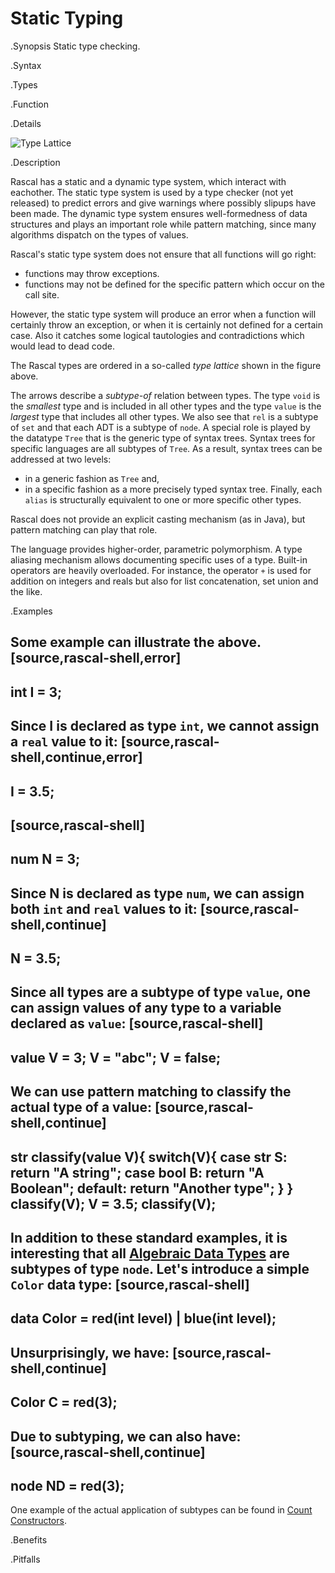 # Static Typing

.Synopsis
Static type checking.

.Syntax

.Types

.Function

.Details


![Type Lattice]((type-lattice.png))

.Description

Rascal has a static and a dynamic type system, which interact with eachother. The static type system is used by a type checker (not yet released) to predict errors and give warnings where possibly slipups have been made. The dynamic type system ensures well-formedness of data structures and plays an important role while pattern matching, since many algorithms dispatch on the types of values.

Rascal's static type system does not ensure that all functions will go right:
   * functions may throw exceptions.
   * functions may not be defined for the specific pattern which occur on the call site.

However, the static type system will produce an error when a function will certainly throw an exception, or when it is certainly not defined for a certain case. Also it catches some logical tautologies and contradictions which would lead to dead code.

The Rascal types are ordered in a so-called _type lattice_ shown in the figure above.

The arrows describe a _subtype-of_ relation between types. The type `void` is the _smallest_ type and 
is included in all other types and the type `value` is the _largest_ type that includes all other types. 
We also see that `rel` is a subtype of `set` and that each ADT is a subtype of `node`. 
A special role is played by the datatype `Tree` that is the generic type of syntax trees. 
Syntax trees for specific languages are all subtypes of `Tree`. As a result, syntax trees can be addressed at two levels: 

*  in a generic fashion as `Tree` and,
*  in a specific fashion as a more precisely typed syntax tree. 
Finally, each `alias` is structurally equivalent to one or more specific other types.

Rascal does not provide an explicit casting mechanism (as in Java), but pattern matching can play that role.
 
The language provides higher-order, parametric polymorphism. 
A type aliasing mechanism allows documenting specific uses of a type. 
Built-in operators are heavily overloaded. 
For instance, the operator `+` is used for addition on integers and reals but also for list concatenation, 
set union and the like.

.Examples

Some example can illustrate the above.
[source,rascal-shell,error]
----
int I = 3;
----
Since I is declared as type `int`, we cannot assign a `real` value to it:
[source,rascal-shell,continue,error]
----
I = 3.5;
----

[source,rascal-shell]
----
num N = 3;
----
Since N is declared as type `num`, we can assign both `int` and `real` values to it:
[source,rascal-shell,continue]
----
N = 3.5;
----

Since all types are a subtype of type `value`, one can assign values of any type to a variable declared as `value`:
[source,rascal-shell]
----
value V = 3;
V = "abc";
V = false;
----
We can use pattern matching to classify the actual type of a value:
[source,rascal-shell,continue]
----
str classify(value V){
  switch(V){
    case str S: return "A string";
    case bool B: return "A Boolean";
    default: return "Another type"; 
  }
}
classify(V);
V = 3.5;
classify(V);
----

In addition to these standard examples, it is interesting that all [Algebraic Data Types]((Rascal:Declarations-AlgebraicDataType)) are subtypes of type `node`.
Let's introduce a simple `Color` data type:
[source,rascal-shell]
----
data Color = red(int level) | blue(int level);
----
Unsurprisingly, we have:
[source,rascal-shell,continue]
----
Color C = red(3);
----
Due to subtyping, we can also have:
[source,rascal-shell,continue]
----
node ND = red(3);
----

One example of the actual application of subtypes can be found in 
[Count Constructors]((Recipes:Common-CountConstructors)).

.Benefits

.Pitfalls


